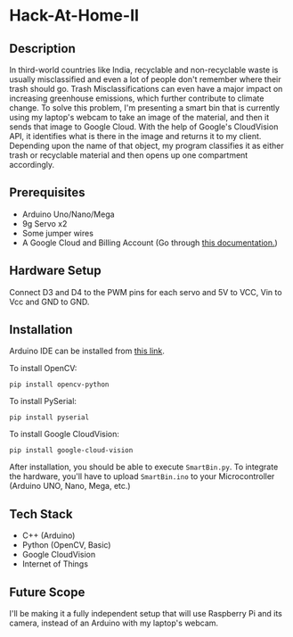 # Hack-At-Home-II

## Description

In third-world countries like India, recyclable and non-recyclable waste is usually misclassified and even a lot of people don't remember where their trash should go. Trash Misclassifications can even have a major impact on increasing greenhouse emissions, which further contribute to climate change. To solve this problem, I'm presenting a smart bin that is currently using my laptop's webcam to take an image of the material, and then it sends that image to Google Cloud. With the help of Google's CloudVision API, it identifies what is there in the image and returns it to my client. Depending upon the name of that object, my program classifies it as either trash or recyclable material and then opens up one compartment accordingly.

## Prerequisites
<ul>
  <li>Arduino Uno/Nano/Mega</li>
  <li>9g Servo x2</li>
  <li>Some jumper wires</li>
  <li>A Google Cloud and Billing Account (Go through <a href = "https://cloud.google.com/vision/docs">this documentation.</a>)</li>
</ul>

## Hardware Setup

Connect D3 and D4 to the PWM pins for each servo and 5V to VCC, Vin to Vcc and GND to GND.

## Installation
Arduino IDE can be installed from <a href = "https://www.arduino.cc/en/software">this link</a>.

To install OpenCV:
```
pip install opencv-python
```
To install PySerial:
```
pip install pyserial
```
To install Google CloudVision:
```
pip install google-cloud-vision
```

After installation, you should be able to execute `SmartBin.py`. To integrate the hardware, you'll have to upload `SmartBin.ino` to your Microcontroller (Arduino UNO, Nano, Mega, etc.)

## Tech Stack
<ul>
  <li>C++ (Arduino)</li>
  <li>Python (OpenCV, Basic)</li>
  <li>Google CloudVision</li>
  <li>Internet of Things</li>
</ul>

## Future Scope
I'll be making it a fully independent setup that will use Raspberry Pi and its camera, instead of an Arduino with my laptop's webcam.

